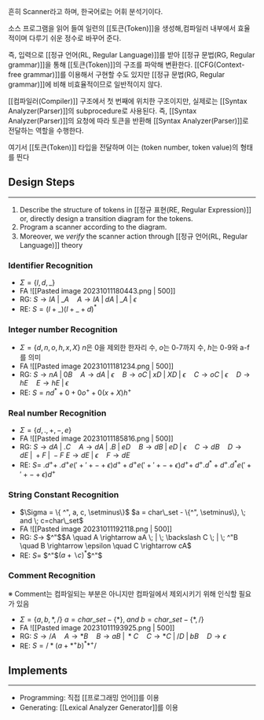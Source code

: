 
흔히 Scanner라고 하며, 한국어로는 어휘 분석기이다. 

소스 프로그램을 읽어 들여 일련의 [[토큰(Token)]]을 생성해,컴파일러 내부에서 효율적이며 다루기 쉬운 정수로 바꾸어 준다. 

즉, 입력으로 [[정규 언어(RL, Regular Language)]]를 받아 [[정규 문법(RG, Regular grammar)]]을 통해 [[토큰(Token)]]의 구조를 파악해 변환한다. [[CFG(Context-free grammar)]]를 이용해서 구현할 수도 있지만 [[정규 문법(RG, Regular grammar)]]에 비해 비효율적이므로 일반적이지 않다. 

[[컴파일러(Compiler)]] 구조에서 첫 번째에 위치한 구조이지만, 실제로는 [[Syntax Analyzer(Parser)]]의 subprocedure로 사용된다. 즉, [[Syntax Analyzer(Parser)]]의 요청에 따라 토큰을 반환해 [[Syntax Analyzer(Parser)]]로 전달하는 역할을 수행한다.

여기서 [[토큰(Token)]] 타입을 전달하며 이는 (token number, token value)의 형태를 띈다


## **Design Steps**
---
1) Describe the structure of tokens in [[정규 표현(RE, Regular Expression)]] or, directly design a transition diagram for the tokens.
2) Program a scanner according to the diagram.
3) Moreover, we *verify* the scanner action through [[정규 언어(RL, Regular Language)]] theory


### Identifier Recognition
+ $\Sigma = \{ l, d, \_ \}$ 
+ FA
![[Pasted image 20231011180443.png | 500]]
+ RG: $S \rightarrow lA \; | \; \_A \quad A \rightarrow lA \; | \; dA \; | \; \_A \; | \; \epsilon$
+ RE: $S = (l+\_)(l+\_+d)^*$
### Integer number Recognition
+ $\Sigma = \{ d, n, o, h, x, X\}$ $n$은 0을 제외한 한자리 수, $o$는 0-7까지 수, $h$는 0-9와 a-f를 의미 
+ FA
![[Pasted image 20231011181234.png | 500]]
+ RG: $S \rightarrow nA \; | \; 0B \quad A \rightarrow dA \; | \; \epsilon \quad B \rightarrow oC \; | \; xD \; | \; XD \; | \; \epsilon \quad C \rightarrow oC \; | \; \epsilon \quad D \rightarrow hE \quad E \rightarrow hE \; | \; \epsilon$
+ RE: $S = nd^*+0+0o^+ +0(x+X)h^+$
### Real number Recognition
+ $\Sigma = \{ d, ., +, -, e\}$
+ FA
![[Pasted image 20231011185816.png | 500]]
+ RG: $S \rightarrow dA \; | \; .C \quad A \rightarrow dA \; | \; .B \; | \; eD \quad B \rightarrow dB \; | \; eD \; | \; \epsilon \quad C \rightarrow dB \quad D \rightarrow dE \; | \; +F \; | \; -F$ 
	  $E \rightarrow dE \; | \; \epsilon \quad F \rightarrow dE$
+ RE: $S = \; .d^+ + \; .d^+e('+'+-+\epsilon)d^+ + d^+e('+'+-+\epsilon)d^+ + \; d^+.d^*+ d^+.d^*e('+'+-+\epsilon)d^+$
### String Constant Recognition
+ $\Sigma = \{ ^", a, c,  \setminus\}$ $a = char\_set - \{^", \setminus\}, \; and \; c=char\_set$
+ FA
![[Pasted image 20231011192118.png | 500]]
+ RG: $S\rightarrow$ $^"$$A \quad A \rightarrow aA \; | \; \backslash C \; | \; ^"B \quad B \rightarrow \epsilon \quad C \rightarrow cA$
+ RE: $S =$ $^"$$(a+\backslash c)^*$$^"$
### Comment Recognition
※ Comment는 컴파일되는 부분은 아니지만 컴파일에서 제외시키기 위해 인식할 필요가 있음
+ $\Sigma = \{ a, b, *, /\}$ $a = char\_set - \{*\}, \; and \; b=char\_set - \{*, /\}$
+ FA
![[Pasted image 20231011193925.png | 500]]
+ RG: $S \rightarrow /A \quad A \rightarrow *B \quad B \rightarrow aB \; | \; *C \quad C \rightarrow *C \; | \; /D \; | \; bB \quad D \rightarrow \epsilon$
+ RE: $S = /*(a+*^+b)^* *^+/$
## **Implements**
---
+ Programming: 직접 [[프로그래밍 언어]]를 이용
+ Generating: [[Lexical Analyzer Generator]]를 이용 